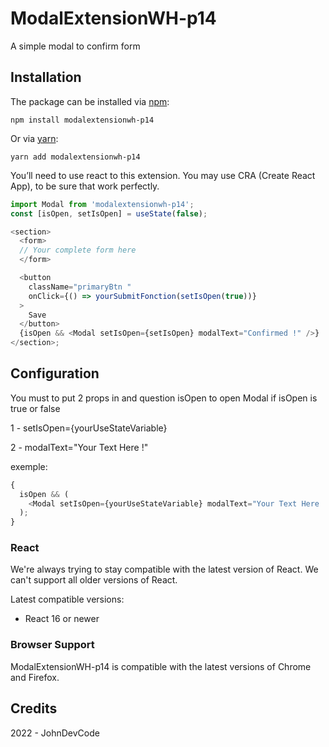 # ModalExtensionWH-p14

A simple modal to confirm form

## Installation

The package can be installed via [npm](https://github.com/npm/cli):

```
npm install modalextensionwh-p14
```

Or via [yarn](https://github.com/yarnpkg/yarn):

```
yarn add modalextensionwh-p14
```

You’ll need to use react to this extension. You may use CRA (Create React App), to be sure that work perfectly.

```js
import Modal from 'modalextensionwh-p14';
const [isOpen, setIsOpen] = useState(false);

<section>
  <form>
  // Your complete form here
  </form>

  <button
    className="primaryBtn "
    onClick={() => yourSubmitFonction(setIsOpen(true))}
  >
    Save
  </button>
  {isOpen && <Modal setIsOpen={setIsOpen} modalText="Confirmed !" />}
</section>;
```

## Configuration

You must to put 2 props in <Modal> and question isOpen to open Modal if isOpen is true or false

1 - setIsOpen={yourUseStateVariable}

2 - modalText="Your Text Here !"

exemple:

```js
{
  isOpen && (
    <Modal setIsOpen={yourUseStateVariable} modalText="Your Text Here !" />
  );
}
```

### React

We're always trying to stay compatible with the latest version of React. We can't support all older versions of React.

Latest compatible versions:

- React 16 or newer

### Browser Support

ModalExtensionWH-p14 is compatible with the latest versions of Chrome and Firefox.

## Credits

2022 - JohnDevCode
